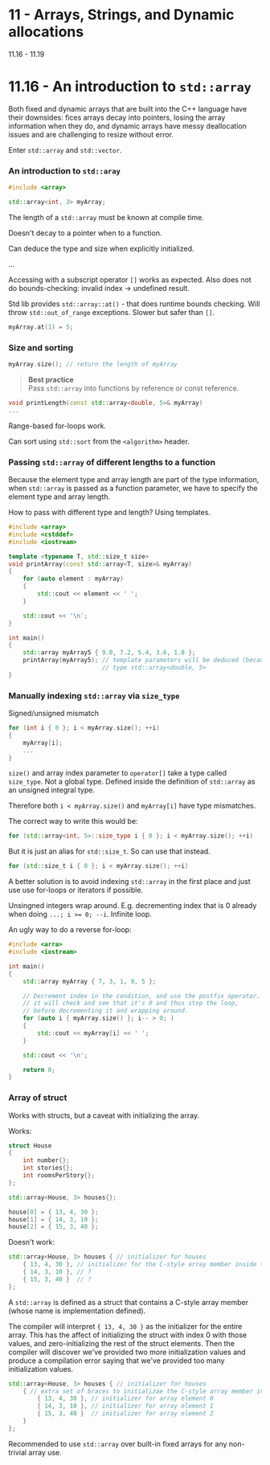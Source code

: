 # 11 - Arrays, Strings, and Dynamic allocations

11.16 - 11.19

# 11.16 - An introduction to `std::array`
Both fixed and dynamic arrays that are built into the C++ language have their downsides:
fices arrays decay into pointers, losing the array information when they do, and dynamic
arrays have messy deallocation issues and are challenging to resize without error.

Enter `std::array` and `std::vector`.

### An introduction to `std::aray`

```c++
#include <array>

std::array<int, 3> myArray;
```

The length of a `std::array` must be known at compile time.

Doesn't decay to a pointer when to a function.

Can deduce the type and size when explicitly initialized.

...

Accessing with a subscript operator `[]` works as expected. Also does not do
bounds-checking: invalid index -> undefined result.

Std lib provides `std::array::at()` - that does runtime bounds checking. Will throw
`std::out_of_range` exceptions. Slower but safer than `[]`.

```c++
myArray.at(1) = 5;
```

### Size and sorting

```c++
myArray.size(); // return the length of myArray
```

> **Best practice**<br>
> Pass `std::array` into functions by reference or const reference.

```c++
void printLength(const std::array<double, 5>& myArray)
...
```

Range-based for-loops work.

Can sort using `std::sort` from the `<algorithm>` header.

### Passing `std::array` of different lengths to a function
Because the element type and array length are part of the type information, when
`std::array` is passed as a function parameter, we have to specify the element type and
array length.

How to pass with different type and length? Using templates.

```c++
#include <array>
#include <cstddef>
#include <iostream>

template <typename T, std::size_t size>
void printArray(const std::array<T, size>& myArray)
{
    for (auto element : myArray)
    {
        std::cout << element << ' ';
    }

    std::cout << '\n';
}

int main()
{
    std::array myArray5 { 9.0, 7.2, 5.4, 3.6, 1.8 };
    printArray(myArray5); // template parameters will be deduced (because myArray5 is of
                          // type std::array<double, 5>
}
```

### Manually indexing `std::array` via `size_type`
Signed/unsigned mismatch

```c++
for (int i { 0 }; i < myArray.size(); ++i)
{
    myArray[i];
    ...
}
```

`size()` and array index parameter to `operator[]` take a type called `size_type`. Not a
global type. Defined inside the definition of `std::array` as an unsigned integral type.

Therefore both `i < myArray.size()` and `myArray[i]` have type mismatches.

The correct way to write this would be:

```c++
for (std::array<int, 5>::size_type i { 0 }; i < myArray.size(); ++i)
```

But it is just an alias for `std::size_t`. So can use that instead.

```c++
for (std::size_t i { 0 }; i < myArray.size(); ++i)
```

A better solution is to avoid indexing `std::array` in the first place and just use use
for-loops or iterators if possible.

Unsingned integers wrap around. E.g. decrementing index that is 0 already when doing
`...; i >= 0; --i`. Infinite loop.

An ugly way to do a reverse for-loop:

```c++
#include <arra>
#include <iostream>

int main()
{
    std::array myArray { 7, 3, 1, 9, 5 };

    // Decrement index in the condition, and use the postfix operator. So that
    // it will check and see that it's 0 and thus stop the loop,
    // before decrementing it and wrapping around.
    for (auto i { myArray.size() }; i-- > 0; )
    {
        std::cout << myArray[i] << ' ';
    }

    std::cout << '\n';

    return 0;
}
```

### Array of struct
Works with structs, but a caveat with initializing the array.

Works:

```c++
struct House
{
    int number{};
    int stories{};
    int roomsPerStory{};
};

std::array<House, 3> houses{};

house[0] = { 13, 4, 30 };
house[1] = { 14, 3, 10 };
house[2] = { 15, 3, 40 };
```

Doesn't work:

```c++
std::array<House, 3> houses { // initializer for houses
    { 13, 4, 30 }, // initializer for the C-style array member inside the std::array struct
    { 14, 3, 10 }, // ?
    { 15, 3, 40 }  // ?
};
```

A `std::array` is defined as a struct that contains a C-style array member (whose name is
implementation defined).

The compiler will interpret `{ 13, 4, 30 }` as the initializer for the entire array. This
has the affect of initializing the struct with index 0 with those values, and
zero-initializing the rest of the struct elements. Then the compiler will discover we've
provided two more initialization values and produce a compilation error saying that we've
provided too many initialization values.

```c++
std::array<House, 3> houses { // initializer for houses
    { // extra set of braces to initializae the C-style array member inside the std::array struct
        { 13, 4, 30 }, // initializer for array element 0
        { 14, 3, 10 }, // initializer for array element 1
        { 15, 3, 40 }  // initializer for array element 2
    }
};
```

Recommended to use `std::array` over built-in fixed arrays for any non-trivial array use.

